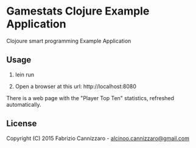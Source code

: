 # Gamestats Clojure Example Application

Clojoure smart programming Example Application

## Usage

1) lein run

2) Open a browser at this url:
  http://localhost:8080
  
  There is a web page with the "Player Top Ten" statistics, refreshed automatically.

## License

Copyright (C) 2015 Fabrizio Cannizzaro - alcinoo.cannizzaro@gmail.com
